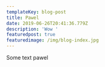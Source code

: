 ```yaml
---
templateKey: blog-post
title: Pawel
date: 2019-06-26T20:41:36.779Z
description: 'Wow '
featuredpost: true
featuredimage: /img/blog-index.jpg
---
```

Some text pawel
